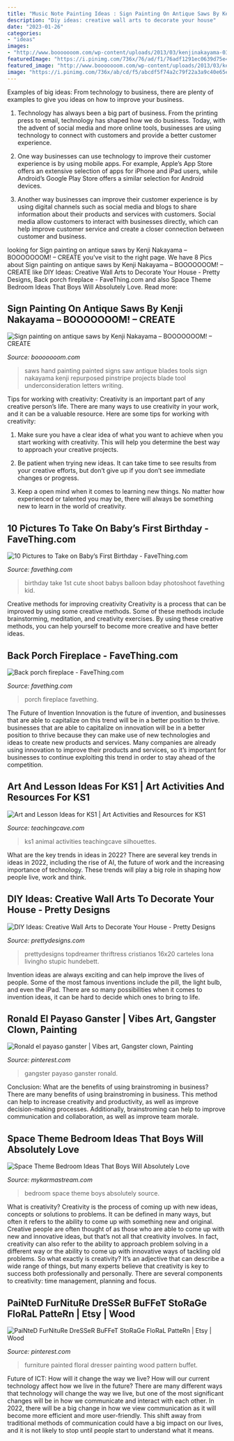 ```yaml
---
title: "Music Note Painting Ideas : Sign Painting On Antique Saws By Kenji Nakayama – Booooooom! – Create"
description: "Diy ideas: creative wall arts to decorate your house"
date: "2023-01-26"
categories:
- "ideas"
images:
- "http://www.booooooom.com/wp-content/uploads/2013/03/kenjinakayama-03.jpg"
featuredImage: "https://i.pinimg.com/736x/76/ad/f1/76adf1291ec0639d75e4f32f5850f8fe--the-gangster-gangsters.jpg"
featured_image: "http://www.booooooom.com/wp-content/uploads/2013/03/kenjinakayama-03.jpg"
image: "https://i.pinimg.com/736x/ab/cd/f5/abcdf5f74a2c79f22a3a9c40e65e9ff4--perfectly-imperfect-floral-patterns.jpg"
---
```



Examples of big ideas: From technology to business, there are plenty of examples to give you ideas on how to improve your business.
1. Technology has always been a big part of business. From the printing press to email, technology has shaped how we do business. Today, with the advent of social media and more online tools, businesses are using technology to connect with customers and provide a better customer experience.
2. One way businesses can use technology to improve their customer experience is by using mobile apps. For example, Apple’s App Store offers an extensive selection of apps for iPhone and iPad users, while Android’s Google Play Store offers a similar selection for Android devices.

3. Another way businesses can improve their customer experience is by using digital channels such as social media and blogs to share information about their products and services with customers. Social media allow customers to interact with businesses directly, which can help improve customer service and create a closer connection between customer and business.


	

		
looking for Sign painting on antique saws by Kenji Nakayama – BOOOOOOOM! – CREATE you've visit to the right page. We have 8 Pics about Sign painting on antique saws by Kenji Nakayama – BOOOOOOOM! – CREATE like DIY Ideas: Creative Wall Arts to Decorate Your House - Pretty Designs, Back porch fireplace - FaveThing.com and also Space Theme Bedroom Ideas That Boys Will Absolutely Love. Read more:
		
    
## Sign Painting On Antique Saws By Kenji Nakayama – BOOOOOOOM! – CREATE

<img loading=lazy src="http://www.booooooom.com/wp-content/uploads/2013/03/kenjinakayama-03.jpg" onerror="this.onerror=null;this.src='https://tse4.mm.bing.net/th?id=OIP.ySDqq_9dvYAAprLFjpw0nQHaJ4&amp;pid=15.1';" alt="Sign painting on antique saws by Kenji Nakayama – BOOOOOOOM! – CREATE">

_Source: booooooom.com_

>saws hand painting painted signs saw antique blades tools sign nakayama kenji repurposed pinstripe projects blade tool underconsideration letters writing. 

	

Tips for working with creativity:
Creativity is an important part of any creative person’s life. There are many ways to use creativity in your work, and it can be a valuable resource. Here are some tips for working with creativity:
1. Make sure you have a clear idea of what you want to achieve when you start working with creativity. This will help you determine the best way to approach your creative projects.

2. Be patient when trying new ideas. It can take time to see results from your creative efforts, but don’t give up if you don’t see immediate changes or progress.

3. Keep a open mind when it comes to learning new things. No matter how experienced or talented you may be, there will always be something new to learn in the world of creativity.


    
## 10 Pictures To Take On Baby’s First Birthday - FaveThing.com

<img loading=lazy src="http://www.favething.com/uploads/images/main-fave-images/10_pictures_to_take_on_baby_s_first_birthday-2.jpg" onerror="this.onerror=null;this.src='https://tse2.mm.bing.net/th?id=OIP.rmIb57mqCoQDzlwpd3Q-zwHaKX&amp;pid=15.1';" alt="10 Pictures to Take on Baby’s First Birthday - FaveThing.com">

_Source: favething.com_

>birthday take 1st cute shoot babys balloon bday photoshoot favething kid. 

	

Creative methods for improving creativity
Creativity is a process that can be improved by using some creative methods. Some of these methods include brainstorming, meditation, and creativity exercises. By using these creative methods, you can help yourself to become more creative and have better ideas.

    
## Back Porch Fireplace - FaveThing.com

<img loading=lazy src="http://www.favething.com/uploads/images/main-fave-images/main-293839628cc125457699b1e519713e49a29e034e.jpg" onerror="this.onerror=null;this.src='https://tse4.mm.bing.net/th?id=OIP.KUpkcfdwnCziAmHyMSgiwQHaEs&amp;pid=15.1';" alt="Back porch fireplace - FaveThing.com">

_Source: favething.com_

>porch fireplace favething. 

	

The Future of Invention
Innovation is the future of invention, and businesses that are able to capitalize on this trend will be in a better position to thrive. businesses that are able to capitalize on innovation will be in a better position to thrive because they can make use of new technologies and ideas to create new products and services. Many companies are already using innovation to improve their products and services, so it’s important for businesses to continue exploiting this trend in order to stay ahead of the competition.

    
## Art And Lesson Ideas For KS1 | Art Activities And Resources For KS1

<img loading=lazy src="http://www.teachingcave.com/wp-content/uploads/2013/11/animal-art.jpg" onerror="this.onerror=null;this.src='https://tse4.mm.bing.net/th?id=OIP.JDDepR3Cm70xP143TLl2BwAAAA&amp;pid=15.1';" alt="Art and Lesson Ideas for KS1 | Art Activities and Resources for KS1">

_Source: teachingcave.com_

>ks1 animal activities teachingcave silhouettes. 

	

What are the key trends in ideas in 2022?
There are several key trends in ideas in 2022, including the rise of AI, the future of work and the increasing importance of technology. These trends will play a big role in shaping how people live, work and think.

    
## DIY Ideas: Creative Wall Arts To Decorate Your House - Pretty Designs

<img loading=lazy src="http://www.prettydesigns.com/wp-content/uploads/2014/04/Wall-Canvas-Art.jpg" onerror="this.onerror=null;this.src='https://tse4.mm.bing.net/th?id=OIP.Z4v_TNCr45ue1DQWEHWXpAHaJ3&amp;pid=15.1';" alt="DIY Ideas: Creative Wall Arts to Decorate Your House - Pretty Designs">

_Source: prettydesigns.com_

>prettydesigns topdreamer thriftress cristianos 16x20 carteles lona livingho stupic hundebett. 

	

Invention ideas are always exciting and can help improve the lives of people. Some of the most famous inventions include the pill, the light bulb, and even the iPad. There are so many possibilities when it comes to invention ideas, it can be hard to decide which ones to bring to life.

    
## Ronald El Payaso Ganster | Vibes Art, Gangster Clown, Painting

<img loading=lazy src="https://i.pinimg.com/736x/76/ad/f1/76adf1291ec0639d75e4f32f5850f8fe--the-gangster-gangsters.jpg" onerror="this.onerror=null;this.src='https://tse1.mm.bing.net/th?id=OIP.k0AFz1GGM3HrNhl1a04m1AHaKP&amp;pid=15.1';" alt="Ronald el payaso ganster | Vibes art, Gangster clown, Painting">

_Source: pinterest.com_

>gangster payaso ganster ronald. 

	

Conclusion: What are the benefits of using brainstroming in business?
There are many benefits of using brainstroming in business. This method can help to increase creativity and productivity, as well as improve decision-making processes. Additionally, brainstroming can help to improve communication and collaboration, as well as improve team morale.

    
## Space Theme Bedroom Ideas That Boys Will Absolutely Love

<img loading=lazy src="https://mykarmastream.com/wp-content/uploads/2018/02/space-theme-bedroom-4-.jpg" onerror="this.onerror=null;this.src='https://tse3.mm.bing.net/th?id=OIP.I1qswdiEr13flu5ukc4q2AHaKW&amp;pid=15.1';" alt="Space Theme Bedroom Ideas That Boys Will Absolutely Love">

_Source: mykarmastream.com_

>bedroom space theme boys absolutely source. 

	

What is creativity?
Creativity is the process of coming up with new ideas, concepts or solutions to problems. It can be defined in many ways, but often it refers to the ability to come up with something new and original. Creative people are often thought of as those who are able to come up with new and innovative ideas, but that’s not all that creativity involves. In fact, creativity can also refer to the ability to approach problem solving in a different way or the ability to come up with innovative ways of tackling old problems.
So what exactly is creativity? It’s an adjective that can describe a wide range of things, but many experts believe that creativity is key to success both professionally and personally. There are several components to creativity: time management, planning and focus.

    
## PaiNteD FurNituRe DreSSeR BuFFeT StoRaGe FloRaL PatteRn | Etsy | Wood

<img loading=lazy src="https://i.pinimg.com/736x/ab/cd/f5/abcdf5f74a2c79f22a3a9c40e65e9ff4--perfectly-imperfect-floral-patterns.jpg" onerror="this.onerror=null;this.src='https://tse3.mm.bing.net/th?id=OIP.9YBqU1c2wogmzUF6v87iAQDhEs&amp;pid=15.1';" alt="PaiNteD FurNituRe DreSSeR BuFFeT StoRaGe FloRaL PatteRn | Etsy | Wood">

_Source: pinterest.com_

>furniture painted floral dresser painting wood pattern buffet. 

	

Future of ICT: How will it change the way we live?
How will our current technology affect how we live in the future? 
There are many different ways that technology will change the way we live, but one of the most significant changes will be in how we communicate and interact with each other. In 2022, there will be a big change in how we view communication as it will become more efficient and more user-friendly. This shift away from traditional methods of communication could have a big impact on our lives, and it is not likely to stop until people start to understand what it means.

